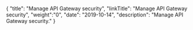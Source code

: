 {
    "title": "Manage API Gateway security",
    "linkTitle": "Manage API Gateway security",
    "weight":"0",
    "date": "2019-10-14",
    "description": "Manage API Gateway security."
}
